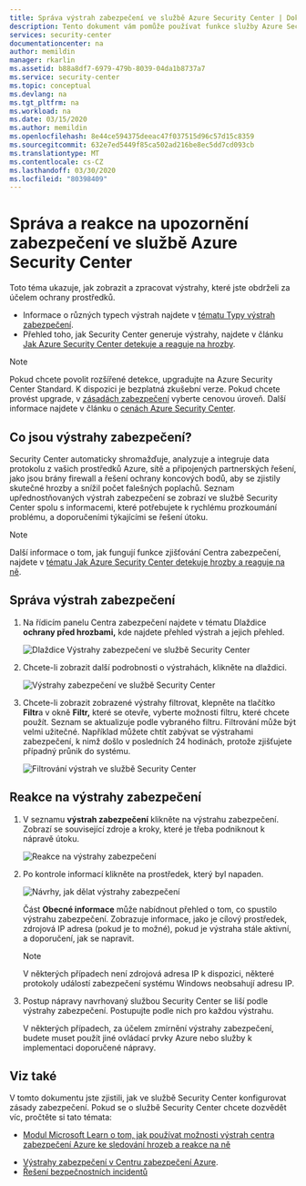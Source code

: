 ```yaml
---
title: Správa výstrah zabezpečení ve službě Azure Security Center | Dokumentace Microsoftu
description: Tento dokument vám pomůže používat funkce služby Azure Security Center ke správě výstrah zabezpečení a reagování na ně.
services: security-center
documentationcenter: na
author: memildin
manager: rkarlin
ms.assetid: b88a8df7-6979-479b-8039-04da1b8737a7
ms.service: security-center
ms.topic: conceptual
ms.devlang: na
ms.tgt_pltfrm: na
ms.workload: na
ms.date: 03/15/2020
ms.author: memildin
ms.openlocfilehash: 8e44ce594375deeac47f037515d96c57d15c8359
ms.sourcegitcommit: 632e7ed5449f85ca502ad216be8ec5dd7cd093cb
ms.translationtype: MT
ms.contentlocale: cs-CZ
ms.lasthandoff: 03/30/2020
ms.locfileid: "80398409"
---
```

# <a name="manage-and-respond-to-security-alerts-in-azure-security-center"></a>Správa a reakce na upozornění zabezpečení ve službě Azure Security Center

Toto téma ukazuje, jak zobrazit a zpracovat výstrahy, které jste obdrželi za účelem ochrany prostředků. 

* Informace o různých typech výstrah najdete v [tématu Typy výstrah zabezpečení](alerts-reference.md).
* Přehled toho, jak Security Center generuje výstrahy, najdete v článku [Jak Azure Security Center detekuje a reaguje na hrozby](security-center-alerts-overview.md).

> [!NOTE]
> Pokud chcete povolit rozšířené detekce, upgradujte na Azure Security Center Standard. K dispozici je bezplatná zkušební verze. Pokud chcete provést upgrade, v [zásadách zabezpečení](tutorial-security-policy.md) vyberte cenovou úroveň. Další informace najdete v článku o [cenách Azure Security Center](security-center-pricing.md).

## <a name="what-are-security-alerts"></a>Co jsou výstrahy zabezpečení?
Security Center automaticky shromažďuje, analyzuje a integruje data protokolu z vašich prostředků Azure, sítě a připojených partnerských řešení, jako jsou brány firewall a řešení ochrany koncových bodů, aby se zjistily skutečné hrozby a snížil počet falešných poplachů. Seznam upřednostňovaných výstrah zabezpečení se zobrazí ve službě Security Center spolu s informacemi, které potřebujete k rychlému prozkoumání problému, a doporučeními týkajícími se řešení útoku.

> [!NOTE]
> Další informace o tom, jak fungují funkce zjišťování Centra zabezpečení, najdete v [tématu Jak Azure Security Center detekuje hrozby a reaguje na ně](security-center-alerts-overview.md#detect-threats).

## <a name="manage-your-security-alerts"></a>Správa výstrah zabezpečení

1. Na řídicím panelu Centra zabezpečení najdete v tématu Dlaždice **ochrany před hrozbami,** kde najdete přehled výstrah a jejich přehled.

    ![Dlaždice Výstrahy zabezpečení ve službě Security Center](./media/security-center-managing-and-responding-alerts/security-center-dashboard-alert.png)

1. Chcete-li zobrazit další podrobnosti o výstrahách, klikněte na dlaždici.

   ![Výstrahy zabezpečení ve službě Security Center](./media/security-center-managing-and-responding-alerts/security-center-manage-alerts.png)

1. Chcete-li zobrazit zobrazené výstrahy filtrovat, klepněte na tlačítko **Filtr**a v okně **Filtr,** které se otevře, vyberte možnosti filtru, které chcete použít. Seznam se aktualizuje podle vybraného filtru. Filtrování může být velmi užitečné. Například můžete chtít zabývat se výstrahami zabezpečení, k nimž došlo v posledních 24 hodinách, protože zjišťujete případný průnik do systému.

    ![Filtrování výstrah ve službě Security Center](./media/security-center-managing-and-responding-alerts/security-center-filter-alerts.png)

## <a name="respond-to-security-alerts"></a>Reakce na výstrahy zabezpečení

1. V seznamu **výstrah zabezpečení** klikněte na výstrahu zabezpečení. Zobrazí se související zdroje a kroky, které je třeba podniknout k nápravě útoku.

    ![Reakce na výstrahy zabezpečení](./media/security-center-managing-and-responding-alerts/security-center-alert.png)

1. Po kontrole informací klikněte na prostředek, který byl napaden.

    ![Návrhy, jak dělat výstrahy zabezpečení](./media/security-center-managing-and-responding-alerts/security-center-alert-remediate.png)

    Část **Obecné informace** může nabídnout přehled o tom, co spustilo výstrahu zabezpečení. Zobrazuje informace, jako je cílový prostředek, zdrojová IP adresa (pokud je to možné), pokud je výstraha stále aktivní, a doporučení, jak se napravit.  

    > [!NOTE]
    >V některých případech není zdrojová adresa IP k dispozici, některé protokoly událostí zabezpečení systému Windows neobsahují adresu IP.

1. Postup nápravy navrhovaný službou Security Center se liší podle výstrahy zabezpečení. Postupujte podle nich pro každou výstrahu. 

    V některých případech, za účelem zmírnění výstrahy zabezpečení, budete muset použít jiné ovládací prvky Azure nebo služby k implementaci doporučené nápravy. 

## <a name="see-also"></a>Viz také

V tomto dokumentu jste zjistili, jak ve službě Security Center konfigurovat zásady zabezpečení. Pokud se o službě Security Center chcete dozvědět víc, pročtěte si tato témata:

- [Modul Microsoft Learn o tom, jak používat možnosti výstrah centra zabezpečení Azure ke sledování hrozeb a reakce na ně](https://docs.microsoft.com/learn/modules/resolve-threats-with-azure-security-center/)
* [Výstrahy zabezpečení v Centru zabezpečení Azure](security-center-alerts-overview.md).
* [Řešení bezpečnostních incidentů](security-center-incident.md)